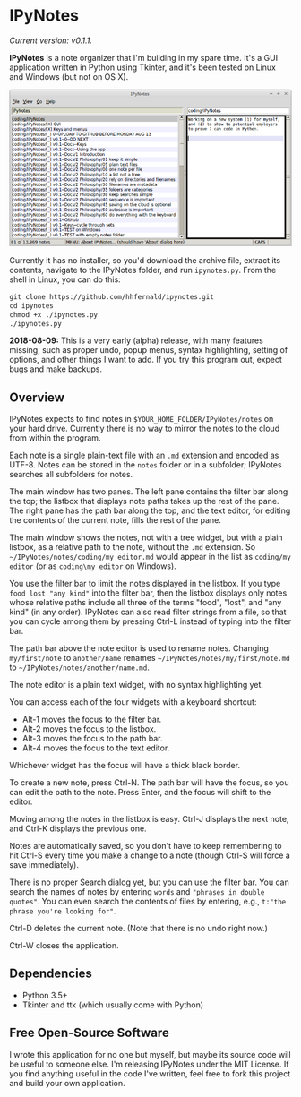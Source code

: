# IPyNotes

*Current version: v0.1.1.*

**IPyNotes** is a note organizer that I'm building in my spare time. It's a GUI application written in Python using Tkinter, and it's been tested on Linux and Windows (but not on OS X).

![Main window](screenshots/main_window.png)

Currently it has no installer, so you'd download the archive file, extract its contents, navigate to the IPyNotes folder, and run `ipynotes.py`. From the shell in Linux, you can do this:

    git clone https://github.com/hhfernald/ipynotes.git
    cd ipynotes
    chmod +x ./ipynotes.py
    ./ipynotes.py

**2018-08-09:** This is a very early (alpha) release, with many features missing, such as proper undo, popup menus, syntax highlighting, setting of options, and other things I want to add. If you try this program out, expect bugs and make backups.


## Overview

IPyNotes expects to find notes in `$YOUR_HOME_FOLDER/IPyNotes/notes` on your hard drive. Currently there is no way to mirror the notes to the cloud from within the program.

Each note is a single plain-text file with an `.md` extension and encoded as UTF-8. Notes can be stored in the `notes` folder or in a subfolder; IPyNotes searches all subfolders for notes.

The main window has two panes. The left pane contains the filter bar along the top; the listbox that displays note paths takes up the rest of the pane. The right pane has the path bar along the top, and the text editor, for editing the contents of the current note, fills the rest of the pane.

The main window shows the notes, not with a tree widget, but with a plain listbox, as a relative path to the note, without the `.md` extension. So `~/IPyNotes/notes/coding/my editor.md` would appear in the list as `coding/my editor` (or as `coding\my editor` on Windows).

You use the filter bar to limit the notes displayed in the listbox. If you type `food lost "any kind"` into the filter bar, then the listbox displays only notes whose relative paths include all three of the terms "food", "lost", and "any kind" (in any order). IPyNotes can also read filter strings from a file, so that you can cycle among them by pressing Ctrl-L instead of typing into the filter bar.

The path bar above the note editor is used to rename notes. Changing `my/first/note` to `another/name` renames `~/IPyNotes/notes/my/first/note.md` to `~/IPyNotes/notes/another/name.md`.

The note editor is a plain text widget, with no syntax highlighting yet.

You can access each of the four widgets with a keyboard shortcut:

- Alt-1 moves the focus to the filter bar.
- Alt-2 moves the focus to the listbox.
- Alt-3 moves the focus to the path bar.
- Alt-4 moves the focus to the text editor.

Whichever widget has the focus will have a thick black border.

To create a new note, press Ctrl-N. The path bar will have the focus, so you can edit the path to the note. Press Enter, and the focus will shift to the editor.

Moving among the notes in the listbox is easy. Ctrl-J displays the next note, and Ctrl-K displays the previous one.

Notes are automatically saved, so you don't have to keep remembering to hit Ctrl-S every time you make a change to a note (though Ctrl-S will force a save immediately).

There is no proper Search dialog yet, but you can use the filter bar. You can search the names of notes by entering `words` and `"phrases in double quotes"`. You can even search the contents of files by entering, e.g., `t:"the phrase you're looking for"`.

Ctrl-D deletes the current note. (Note that there is no undo right now.)

Ctrl-W closes the application.


## Dependencies

- Python 3.5+
- Tkinter and ttk (which usually come with Python)


## Free Open-Source Software

I wrote this application for no one but myself, but maybe its source code will be useful to someone else. I'm releasing IPyNotes under the MIT License. If you find anything useful in the code I've written, feel free to fork this project and build your own application.

